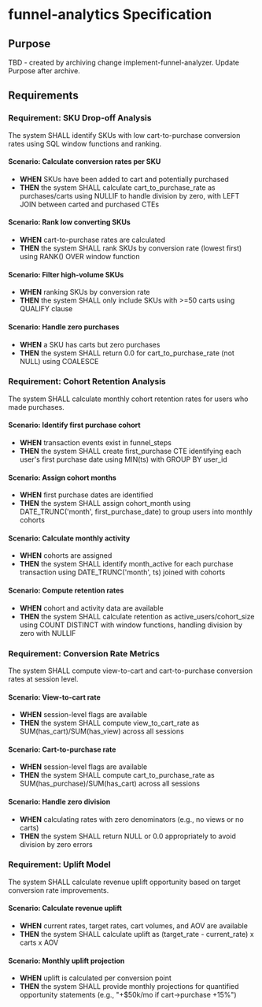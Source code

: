 # funnel-analytics Specification

## Purpose
TBD - created by archiving change implement-funnel-analyzer. Update Purpose after archive.
## Requirements
### Requirement: SKU Drop-off Analysis
The system SHALL identify SKUs with low cart-to-purchase conversion rates using SQL window functions and ranking.

#### Scenario: Calculate conversion rates per SKU
- **WHEN** SKUs have been added to cart and potentially purchased
- **THEN** the system SHALL calculate cart_to_purchase_rate as purchases/carts using NULLIF to handle division by zero, with LEFT JOIN between carted and purchased CTEs

#### Scenario: Rank low converting SKUs
- **WHEN** cart-to-purchase rates are calculated
- **THEN** the system SHALL rank SKUs by conversion rate (lowest first) using RANK() OVER window function

#### Scenario: Filter high-volume SKUs
- **WHEN** ranking SKUs by conversion rate
- **THEN** the system SHALL only include SKUs with >=50 carts using QUALIFY clause

#### Scenario: Handle zero purchases
- **WHEN** a SKU has carts but zero purchases
- **THEN** the system SHALL return 0.0 for cart_to_purchase_rate (not NULL) using COALESCE

### Requirement: Cohort Retention Analysis
The system SHALL calculate monthly cohort retention rates for users who made purchases.

#### Scenario: Identify first purchase cohort
- **WHEN** transaction events exist in funnel_steps
- **THEN** the system SHALL create first_purchase CTE identifying each user's first purchase date using MIN(ts) with GROUP BY user_id

#### Scenario: Assign cohort months
- **WHEN** first purchase dates are identified
- **THEN** the system SHALL assign cohort_month using DATE_TRUNC('month', first_purchase_date) to group users into monthly cohorts

#### Scenario: Calculate monthly activity
- **WHEN** cohorts are assigned
- **THEN** the system SHALL identify month_active for each purchase transaction using DATE_TRUNC('month', ts) joined with cohorts

#### Scenario: Compute retention rates
- **WHEN** cohort and activity data are available
- **THEN** the system SHALL calculate retention as active_users/cohort_size using COUNT DISTINCT with window functions, handling division by zero with NULLIF

### Requirement: Conversion Rate Metrics
The system SHALL compute view-to-cart and cart-to-purchase conversion rates at session level.

#### Scenario: View-to-cart rate
- **WHEN** session-level flags are available
- **THEN** the system SHALL compute view_to_cart_rate as SUM(has_cart)/SUM(has_view) across all sessions

#### Scenario: Cart-to-purchase rate
- **WHEN** session-level flags are available
- **THEN** the system SHALL compute cart_to_purchase_rate as SUM(has_purchase)/SUM(has_cart) across all sessions

#### Scenario: Handle zero division
- **WHEN** calculating rates with zero denominators (e.g., no views or no carts)
- **THEN** the system SHALL return NULL or 0.0 appropriately to avoid division by zero errors

### Requirement: Uplift Model
The system SHALL calculate revenue uplift opportunity based on target conversion rate improvements.

#### Scenario: Calculate revenue uplift
- **WHEN** current rates, target rates, cart volumes, and AOV are available
- **THEN** the system SHALL calculate uplift as (target_rate - current_rate) x carts x AOV

#### Scenario: Monthly uplift projection
- **WHEN** uplift is calculated per conversion point
- **THEN** the system SHALL provide monthly projections for quantified opportunity statements (e.g., "+$50k/mo if cart->purchase +15%")

